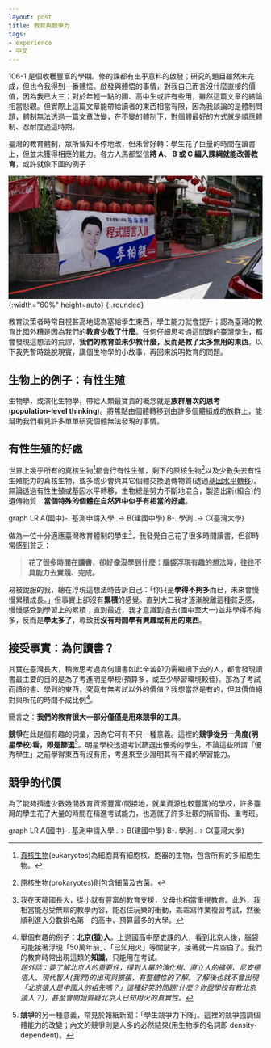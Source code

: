 ```yaml
---
layout: post
title: 教育與競爭力
tags: 
- experience
- 中文
---
```


106-1 是個收穫豐富的學期。修的課都有出乎意料的啟發；研究的題目雖然未完成，但也令我得到一番體悟。啟發與體悟的事情，對我自己而言沒什麼直接的價值，因為我已大三；對於年輕一點的國、高中生或許有些用，雖然這篇文章的結論相當悲觀。但實際上這篇文章能帶給讀者的東西相當有限，因為我談論的是體制問題，體制無法透過一篇文章改變，在不變的體制下，對個體最好的方式就是順應體制、忍耐度過這時期。

<!--more-->

臺灣的教育體制，眾所皆知不停地改，但未曾好轉：學生花了巨量的時間在讀書上，但並未獲得相應的能力。各方人馬都堅信**將 A、 B 或 C 編入課綱就能改善教育**，或許就像下圖的例子：

![程式語言入課](/assets/images/post_img/coding_formal_edu2.jpg){:width="60%" height=auto}
{:.rounded}


教育決策者時常自視甚高地認為塞給學生東西，學生能力就會提升；認為臺灣的教育比國外糟是因為我們的**教育少教了什麼**。任何仔細思考過這問題的臺灣學生，都會發現這想法的荒謬，**我們的教育並未少教什麼，反而是教了太多無用的東西**。以下我先暫時跳脫現實，講個生物學的小故事，再回來說明教育的問題。

## 生物上的例子：有性生殖
生物學，或演化生物學，帶給人類最寶貴的概念就是**族群層次的思考**(**population-level thinking**)。將焦點由個體轉移到由許多個體組成的族群上，能幫助我們看見許多單單研究個體無法發現的事情。

## 有性生殖的好處
世界上幾乎所有的真核生物[^eukar]都會行有性生殖，剩下的原核生物[^prokar]以及少數失去有性生殖能力的真核生物，或多或少會與其它個體交換遺傳物質(透過[基因水平轉移](https://zh.wikipedia.org/wiki/%E5%9F%BA%E5%9B%A0%E6%B0%B4%E5%B9%B3%E8%BD%89%E7%A7%BB))。無論透過有性生殖或基因水平轉移，生物總是努力不斷地混合，製造出新(組合)的遺傳物質：**當個特殊的個體在自然界中似乎有相當的好處**。

<div class="mermaid">
graph LR
A(國中)-. 基測申請入學 .-> B(建國中學)
B-. 學測 .-> C(臺灣大學)
</div>


做為一位十分適應臺灣教育體制的學生[^adp]，我發覺自己花了很多時間讀書，但卻時常感到貧乏：

> **花了很多時間在讀書，卻好像沒學到什麼：腦袋浮現有趣的想法時，往往不具能力去實踐、完成。**

易被說服的我，總在浮現這想法時告訴自己：「你只是**學得不夠多**而已，未來會慢慢累積成長。」但事實上卻沒有**累積**的感覺。直到大二我才逐漸脫離這種貧乏感，慢慢感受到學習上的累積；直到最近，我才意識到過去(國中至大一)並非學得不夠多，反而是**學太多了**，導致我**沒有時間學有興趣或有用的東西**。

## 接受事實：為何讀書？
其實在臺灣長大，稍微思考過為何讀書如此辛苦卻仍需繼續下去的人，都會發現讀書最主要的目的是為了考進明星學校(預算多，或至少學習環境較佳)。那為了考試而讀的書、學到的東西，究竟有無考試以外的價值？我想當然是有的，但其價值絕對與所花的時間不成比例[^peking]。

簡言之：**我們的教育很大一部分僅僅是用來競爭的工具**。

**競爭**在此是個有趣的詞彙，因為它可有不只一種意義。這裡的**競爭從另一角度(明星學校)看，即是篩選**[^compti]。明星學校透過考試篩選出優秀的學生，不論這些所謂「優秀學生」之前學得東西有沒有用，考進來至少證明其有不錯的學習能力。

## 競爭的代價
為了能夠擠進少數幾間教育資源豐富(間接地，就業資源也較豐富)的學校，許多臺灣的學生花了大量的時間在精進考試能力，也造就了許多壯觀的補習街、重考班。






<div class="mermaid">
graph LR
A(國中)-. 基測申請入學 .-> B(建國中學)
B-. 學測 .-> C(臺灣大學)
</div>



[^eukar]: [真核生物](https://zh.wikipedia.org/wiki/%E7%9C%9F%E6%A0%B8%E7%94%9F%E7%89%A9)(eukaryotes)為細胞具有細胞核、胞器的生物，包含所有的多細胞生物。

[^prokar]: [原核生物](https://zh.wikipedia.org/wiki/%E5%8E%9F%E6%A0%B8%E7%94%9F%E7%89%A9)(prokaryotes)則包含細菌及古菌。

[^adp]: 我在天龍國長大，從小就有豐富的教育支援，父母也相當重視教育。此外，我相當能忍受無聊的教學內容，能忍住玩樂的衝動，乖乖寫作業複習考試，然後順利進入分數排名第一的高中、預算最多的大學。


[^peking]: 舉個有趣的例子：**北京(猿)人**。上過國高中歷史課的人，看到北京人後，腦袋可能接著浮現「50萬年前」、「已知用火」等關鍵字，接著就一片空白了。我們的教育時常出現這類的**知識**，只能用在考試。<br>*題外話：要了解北京人的重要性，得對人屬的演化樹、直立人的擴張、尼安德塔人、現代智人(我們)的出現與擴張，有整體性的了解。了解後也就不會出現「北京猿人是中國人的祖先嗎？」這種好笑的問題(什麼？你說學校有教北京猿人？)，甚至會開始質疑北京人已知用火的真實性。*


[^compti]: **競爭**的另一種意義，常見於報紙新聞：「學生競爭力下降」。這裡的競爭強調個體能力的改變；內文的競爭則是人多的必然結果(用生物學的名詞即 density-dependent)。